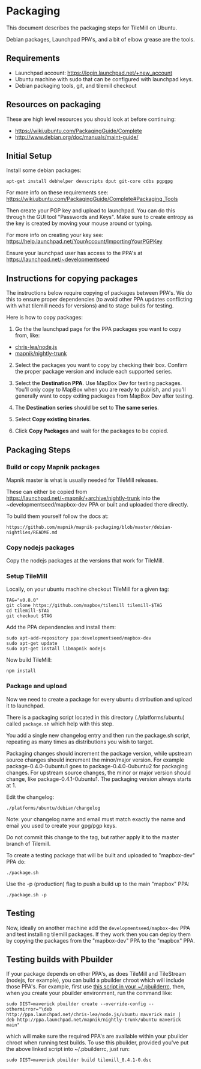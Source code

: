 # Packaging

This document describes the packaging steps for TileMill on Ubuntu.

Debian packages, Launchpad PPA's, and a bit of elbow grease are the tools.


## Requirements

* Launchpad account: https://login.launchpad.net/+new_account
* Ubuntu machine with sudo that can be configured with launchpad keys.
* Debian packaging tools, git, and tilemill checkout

## Resources on packaging

These are high level resources you should look at before continuing:

* https://wiki.ubuntu.com/PackagingGuide/Complete
* http://www.debian.org/doc/manuals/maint-guide/


## Initial Setup

Install some debian packages:

    apt-get install debhelper devscripts dput git-core cdbs pgpgpg

For more info on these requirements see: https://wiki.ubuntu.com/PackagingGuide/Complete#Packaging_Tools

Then create your PGP key and upload to launchpad. You can do this through the GUI tool "Passwords and Keys". 
Make sure to create entropy as the key is created by moving your mouse around or typing.

For more info on creating your key see: https://help.launchpad.net/YourAccount/ImportingYourPGPKey

Ensure your launchpad user has access to the PPA's at https://launchpad.net/~developmentseed


## Instructions for copying packages

The instructions below require copying of packages between PPA's. We do this to ensure 
proper dependencies (to avoid other PPA updates conflicting with what tilemill needs for versions)
and to stage builds for testing.

Here is how to copy packages:

1) Go the the launchpad page for the PPA packages you want to copy from, like:

- [chris-lea/node.js](https://launchpad.net/~chris-lea/+archive/node.js/+copy-packages)
- [mapnik/nightly-trunk](https://launchpad.net/~mapnik/+archive/nightly-trunk/+copy-packages)

2) Select the packages you want to copy by checking their box. Confirm the proper package version
   and include each supported series.

3) Select the **Destination PPA**. Use MapBox Dev for testing packages. You'll
   only copy to MapBox when you are ready to publish, and you'll generally want
   to copy exiting packages from MapBox Dev after testing.

4) The **Destination series** should be set to **The same series**.

5) Select **Copy existing binaries**.

6) Click **Copy Packages** and wait for the packages to be copied.


## Packaging Steps

### Build or copy Mapnik packages

Mapnik master is what is usually needed for TileMill releases.

These can either be copied from https://launchpad.net/~mapnik/+archive/nightly-trunk into the
~developmentseed/mapbox-dev PPA or built and uploaded there directly.

To build them yourself follow the docs at:

    https://github.com/mapnik/mapnik-packaging/blob/master/debian-nightlies/README.md

### Copy nodejs packages

Copy the nodejs packages at the versions that work for TileMill.

### Setup TileMill

Locally, on your ubuntu machine checkout TileMill for a given tag:

    TAG="v0.8.0"
    git clone https://github.com/mapbox/tilemill tilemill-$TAG
    cd tilemill-$TAG
    git checkout $TAG

Add the PPA dependencies and install them:

    sudo apt-add-repository ppa:developmentseed/mapbox-dev
    sudo apt-get update
    sudo apt-get install libmapnik nodejs

Now build TileMill:

    npm install

### Package and upload

Now we need to create a package for every ubuntu distribution and upload it to launchpad.

There is a packaging script located in this directory (./platforms/ubuntu)
called `package.sh` which help with this step.

You add a single new changelog entry and then run the package.sh script, repeating
as many times as distributions you wish to target.

Packaging changes should increment the package version, while upstream source changes
should increment the minor/major version.  For example package-0.4.0-0ubuntu1 goes 
to package-0.4.0-0ubuntu2 for packaging changes. For upstream source changes, the 
minor or major version should change, like package-0.4.1-0ubuntu1. The packaging 
version always starts at 1.

Edit the changelog:

    ./platforms/ubuntu/debian/changelog

Note: your changelog name and email must match exactly the name and email you used to
create your gpg/pgp keys.

Do not commit this change to the tag, but rather apply it to the master branch
of Tilemill.

To create a testing package that will be built and uploaded to "mapbox-dev" PPA do:

    ./package.sh

Use the -p (production) flag to push a build up to the main "mapbox" PPA:

    ./package.sh -p

## Testing

Now, ideally on another machine add the `developmentseed/mapbox-dev` PPA and test
installing tilemill packages. If they work then you can deploy them by copying the
packages from the "mapbox-dev" PPA to the "mapbox" PPA.


## Testing builds with Pbuilder

If your package depends on other PPA's, as does TileMill and TileStream (nodejs,
for example), you can build a pbuilder chroot which will include those PPA's. 
For example, first use [this script in your ~/.pbuilderrc](https://wiki.ubuntu.com/PbuilderHowto#Multiple_pbuilders), then, when you create your pbuilder environment, run the command like:

```
sudo DIST=maverick pbuilder create --override-config --othermirror="\deb
http://ppa.launchpad.net/chris-lea/node.js/ubuntu maverick main |
deb http://ppa.launchpad.net/mapnik/nightly-trunk/ubuntu maverick main"
```

which will make sure the required PPA's are available within your pbuilder chroot when
running test builds.  To use this pbuilder, provided you've put the above linked
script into ~/.pbuilderrc, just run:

    sudo DIST=maverick pbuilder build tilemill_0.4.1-0.dsc

